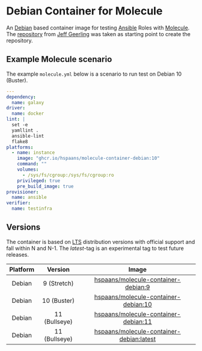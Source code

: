 # Debian Container for Molecule

An [Debian][debian] based container image for testing [Ansible][ansible] Roles with [Molecule][molecule]. The [repository][docker-debian10-ansible] from [Jeff Geerling][geerlingguy] was taken as starting point to create the repository.

## Example Molecule scenario

The example `molecule.yml` below is a scenario to run test on Debian 10 (Buster).

```yml
---
dependency:
  name: galaxy
driver:
  name: docker
lint: |
  set -e
  yamllint .
  ansible-lint
  flake8
platforms:
  - name: instance
    image: "ghcr.io/hspaans/molecule-container-debian:10"
    command: ""
    volumes:
      - /sys/fs/cgroup:/sys/fs/cgroup:ro
    privileged: true
    pre_build_image: true
provisioner:
  name: ansible
verifier:
  name: testinfra
```

## Versions

The container is based on [LTS](https://en.wikipedia.org/wiki/Long-term_support) distribution versions with official support and fall within N and N-1. The *latest*-tag is an experimental tag to test future releases.

| Platform |    Version    |                                    Image                                     |
| :------: | :-----------: | :--------------------------------------------------------------------------: |
|  Debian  |  9 (Stretch)  |      [hspaans/molecule-container-debian:9][molecule-container-debian:9]      |
|  Debian  |  10 (Buster)  |     [hspaans/molecule-container-debian:10][molecule-container-debian:10]     |
|  Debian  | 11 (Bullseye) |     [hspaans/molecule-container-debian:11][molecule-container-debian:11]     |
|  Debian  | 11 (Bullseye) | [hspaans/molecule-container-debian:latest][molecule-container-debian:latest] |

[ansible]: https://github.com/ansible/ansible
[debian]: https://debian.org
[docker-debian10-ansible]: https://github.com/geerlingguy/docker-debian10-ansible
[geerlingguy]: https://github.com/geerlingguy
[molecule]: https://github.com/ansible-community/molecule
[molecule-container-debian:latest]: ghcr.io/hspaans/molecule-container-debian:latest
[molecule-container-debian:9]: ghcr.io/hspaans/molecule-container-debian:9
[molecule-container-debian:10]: ghcr.io/hspaans/molecule-container-debian:10
[molecule-container-debian:11]: ghcr.io/hspaans/molecule-container-debian:11
